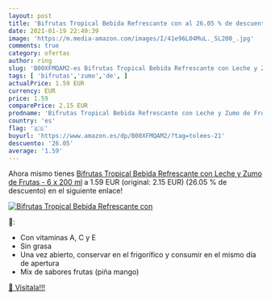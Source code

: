 ```yaml
---
layout: post
title: 'Bifrutas Tropical Bebida Refrescante con al 26.05 % de descuento'
date: 2021-01-19 22:49:39
image: 'https://m.media-amazon.com/images/I/41e96LO4MuL._SL200_.jpg'
comments: true
category: ofertas
author: ring
slug: 'B00XFMQAM2-es Bifrutas Tropical Bebida Refrescante con Leche y Zumo de...'
tags: [ 'bifrutas','zumo','de', ]
actualPrice: 1.59 EUR
currency: EUR
price: 1.59
comparePrice: 2.15 EUR
prodname: 'Bifrutas Tropical Bebida Refrescante con Leche y Zumo de Frutas - 6 x 200 ml'
country: 'es'
flag: '🇪🇸'
buyurl: 'https://www.amazon.es/dp/B00XFMQAM2/?tag=tolees-21'
descuento: '26.05'
average: '1.59'
---
```


Ahora mismo tienes [Bifrutas Tropical Bebida Refrescante con Leche y Zumo de Frutas - 6 x 200 ml](https://www.amazon.es/dp/B00XFMQAM2/?tag=tolees-21) a 1.59 EUR (original: 2.15 EUR) (26.05 %  de descuento) en el siguiente enlace!

[![Bifrutas Tropical Bebida Refrescante con](https://m.media-amazon.com/images/I/41e96LO4MuL._SL200_.jpg)](https://www.amazon.es/dp/B00XFMQAM2/?tag=tolees-21)

🔎:

- Con vitaminas A, C y E
- Sin grasa
- Una vez abierto, conservar en el frigorífico y consumir en el mismo día de apertura
- Mix de sabores frutas (piña mango)

[🛒 Visítala!!!](https://www.amazon.es/dp/B00XFMQAM2/?tag=tolees-21)
